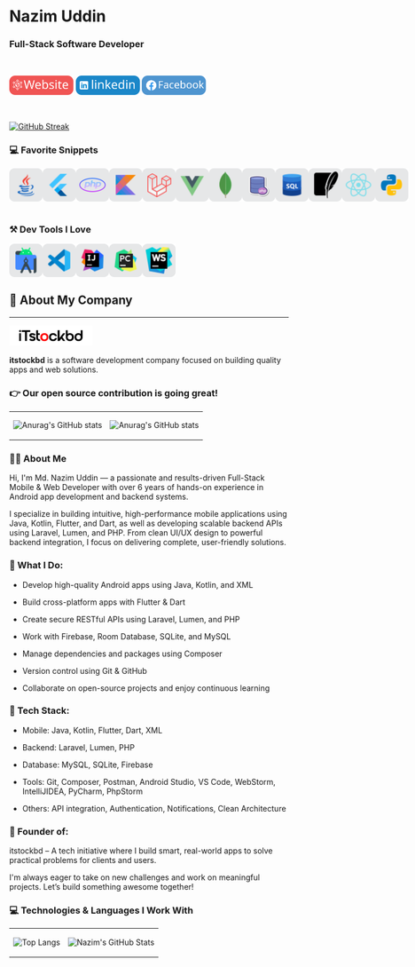 # Nazim Uddin

### Full-Stack Software Developer

<br>

<div style="display: flex">

<a href="https://dscappstudio.com/"> <img src="assets/website.svg" alt="Website" height="35px" width="auto"></a>
<a href="https://www.linkedin.com/in/codewithnazim/"> <img src="assets/linkedin.svg" alt="Website" height="35px" width="auto"></a>
<a href="https://www.facebook.com/appdev.nazim"> <img src="assets/facebook.svg" alt="Website" height="35px" width="auto"></a>

</div>

<br>


[![GitHub Streak](https://github-readme-streak-stats.herokuapp.com?user=appcoderbd&theme=merko)](https://git.io/streak-stats)

### 💻 Favorite Snippets

<div style="display: flex">

<img src="assets/tach/java.svg" alt="Website" height="60px" width="60px">
<img src="assets/tach/flutter.svg" alt="Website" height="60px" width="60px">
<img src="assets/tach/php.svg" alt="Website" height="60px" width="60px">
<img src="assets/tach/kotlin.svg" alt="Website" height="60px" width="60px">
<img src="assets/tach/laravel.svg" alt="Website" height="60px" width="60px">
<img src="assets/tach/vue.svg" alt="Website" height="60px" width="60px">
<img src="assets/tach/mangodb.svg" alt="Website" height="60px" width="60px">
<img src="assets/tach/phpserver.svg" alt="Website" height="60px" width="60px">
<img src="assets/tach/sql.svg" alt="Website" height="60px" width="60px">
<img src="assets/tach/sqlite.svg" alt="Website" height="60px" width="60px">
<img src="assets/tach/react.svg" alt="Website" height="60px" width="60px">
<img src="assets/tach/python.svg" alt="Website" height="60px" width="60px">

</div>

<br>

### ⚒️ Dev Tools I Love

<div style="display: flex">

<img src="assets/tach/android-studio.svg" alt="Website" height="60px" width="60px">
<img src="assets/tach/vs-code.svg" alt="Website" height="60px" width="60px">
<img src="assets/tach/intelligide.svg" alt="Website" height="60px" width="60px">
<img src="assets/tach/pycharm.svg" alt="Website" height="60px" width="60px">
<img src="assets/tach/webstrom.svg" alt="Website" height="60px" width="60px">
</div>

## 🏢 About My Company
___
<div>
    <p>
        <a href="https://itstockbd.com/" ><img src="assets/itstockbd.svg" alt="itstockbd logo" width="150"/></a>
    </p>
</div>


**itstockbd** is a software development company focused on building quality apps and web solutions.



### 👉 Our open source contribution is going great!

<table>
<tbody>
<tr>
<td>
<div style="cursor: pointer" href="https://github.com/appcoderbd/Java" >

![Anurag's GitHub stats](https://github-readme-stats.vercel.app/api/pin/?username=appcoderbd&repo=Java&show_icons=true&theme=radical)

</div>
</td>

<td>
<div style="cursor: pointer" href="https://github.com/appcoderbd/atch-The-Ball-Python-Game" >

![Anurag's GitHub stats](https://github-readme-stats.vercel.app/api/pin/?username=appcoderbd&repo=atch-The-Ball-Python-Game&theme=merko)

</div>
</td>

</tr>
</tbody>
</table>

### 👨‍💻 About Me

Hi, I'm Md. Nazim Uddin — a passionate and results-driven Full-Stack Mobile & Web Developer with over 6 
years of hands-on experience in Android app development and backend systems.

I specialize in building intuitive, high-performance mobile applications using Java, Kotlin, Flutter, 
and Dart, as well as developing scalable backend APIs using Laravel, Lumen, and PHP. From clean UI/UX 
design to powerful backend integration, I focus on delivering complete, user-friendly solutions.

### 🚀 What I Do:
- Develop high-quality Android apps using Java, Kotlin, and XML

- Build cross-platform apps with Flutter & Dart

- Create secure RESTful APIs using Laravel, Lumen, and PHP

- Work with Firebase, Room Database, SQLite, and MySQL

- Manage dependencies and packages using Composer

- Version control using Git & GitHub

- Collaborate on open-source projects and enjoy continuous learning

### 🧰 Tech Stack:
- Mobile: Java, Kotlin, Flutter, Dart, XML

- Backend: Laravel, Lumen, PHP

- Database: MySQL, SQLite, Firebase

- Tools: Git, Composer, Postman, Android Studio, VS Code, WebStorm, IntelliJIDEA, PyCharm, PhpStorm

- Others: API integration, Authentication, Notifications, Clean Architecture


### 🏢 Founder of:
itstockbd – A tech initiative where I build smart, real-world apps to solve practical 
problems for clients and users.

I'm always eager to take on new challenges and work on meaningful projects. 
Let’s build something awesome together!

### 💻 Technologies & Languages I Work With

<table>
<tbody>
<tr>
<td>
<div style="cursor: pointer" href="https://github.com/appcoderbd/Java" >

![Top Langs](https://github-readme-stats.vercel.app/api/top-langs/?username=appcoderbd&layout=donut&theme=merko)

</div>
</td>

<td>
<div style="cursor: pointer" href="https://github.com/appcoderbd/atch-The-Ball-Python-Game" >

![Nazim's GitHub Stats](https://github-readme-stats.vercel.app/api?username=appcoderbd&show_icons=true&theme=tokyonight)

</div>
</td>

</tr>
</tbody>
</table>


